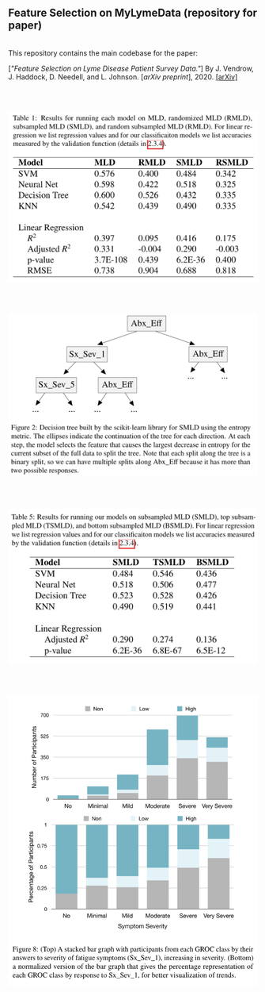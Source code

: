 ## Feature Selection on MyLymeData (repository for paper)

<br/> This repository contains the main codebase for the paper: <br/>

[*"Feature Selection on Lyme Disease Patient Survey Data."*]
By J. Vendrow, J. Haddock, D. Needell, and L. Johnson.
[*arXiv preprint*], 2020. [[arXiv]](https://arxiv.org/abs/2009.09087)

<br /><br />

<p align="left">
<img width="700px" src="https://github.com/jvendrow/Feature-Selection-on-MyLymeData/blob/master/figures/Table_1.png" alt="table_1">
</p>
<br /><br />
<p align="center">
<img width="700px" src="https://github.com/jvendrow/Feature-Selection-on-MyLymeData/blob/master/figures/Figure_2.png" alt="figure_2">
</p>
<br /><br />
<p align="center">
<img width="700px" src="https://github.com/jvendrow/Feature-Selection-on-MyLymeData/blob/master/figures/Table_5.png" alt="table_5">
</p>
<br /><br />
<p align="center">
<img width="700px" src="https://github.com/jvendrow/Feature-Selection-on-MyLymeData/blob/master/figures/Figure_8.png" alt="figure_8">
</p>


